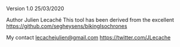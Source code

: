 Version 1.0
25/03/2020

Author Julien Lecaché 
This tool has been derived from the excellent https://github.com/segheysens/bikingIsochrones

My contact 
lecachejulien@gmail.com
https://twitter.com/JLecache
